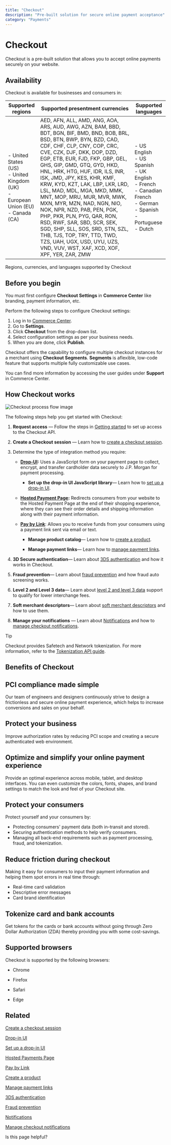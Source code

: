 ```yaml
---
title: "Checkout"
description: "Pre-built solution for secure online payment acceptance"
category: "Payments"
---
```


# Checkout

Checkout is a pre-built solution that allows you to accept online payments securely on your website.

## Availability

Checkout is available for businesses and consumers in:

| Supported regions | Supported presentment currencies | Supported languages |
| --- | --- | --- |
| - United States (US)<br>- United Kingdom (UK)<br>- European Union (EU)<br>- Canada (CA) | AED, AFN, ALL, AMD, ANG, AOA, ARS, AUD, AWG, AZN, BAM, BBD, BDT, BGN, BIF, BMD, BND, BOB, BRL, BSD, BTN, BWP, BYN, BZD, CAD, CDF, CHF, CLP, CNY, COP, CRC, CVE, CZK, DJF, DKK, DOP, DZD, EGP, ETB, EUR, FJD, FKP, GBP, GEL, GHS, GIP, GMD, GTQ, GYD, HKD, HNL, HRK, HTG, HUF, IDR, ILS, INR, ISK, JMD, JPY, KES, KHR, KMF, KRW, KYD, KZT, LAK, LBP, LKR, LRD, LSL, MAD, MDL, MGA, MKD, MMK, MNT, MOP, MRU, MUR, MVR, MWK, MXN, MYR, MZN, NAD, NGN, NIO, NOK, NPR, NZD, PAB, PEN, PGK, PHP, PKR, PLN, PYG, QAR, RON, RSD, RWF, SAR, SBD, SCR, SEK, SGD, SHP, SLL, SOS, SRD, STN, SZL, THB, TJS, TOP, TRY, TTD, TWD, TZS, UAH, UGX, USD, UYU, UZS, VND, VUV, WST, XAF, XCD, XOF, XPF, YER, ZAR, ZMW | - US English<br>- US Spanish<br>- UK English<br>- French<br>- Canadian French<br>- German<br>- Spanish<br>- Portuguese<br>- Dutch |

Regions, currencies, and languages supported by Checkout


## Before you begin

You must first configure **Checkout Settings** in **Commerce Center** like branding, payment information, etc.

Perform the following steps to configure Checkout settings:

1. Log in to [Commerce Center](https://jpmorgan.com/commerce-center).
2. Go to **Settings**.
3. Click **Checkout** from the drop-down list.
4. Select configuration settings as per your business needs.
5. When you are done, click **Publish**.

Checkout offers the capability to configure multiple checkout instances for a merchant using **Checkout Segments**. **Segments** is aflexible, low-code feature that supports multiple fully customizable use cases.

You can find more information by accessing the user guides under **Support** in Commerce Center.

## How Checkout works

![Checkout process flow image](https://developer.payments.jpmorgan.com/api/download/en/docs/commerce/online-payments/capabilities/checkout/overview-cfs/Ovw_ProcFlow.png?type=image)

The following steps help you get started with Checkout:

1. **Request access** — Follow the steps in [Getting started](https://developer.payments.jpmorgan.com/docs/commerce/online-payments/getting-started) to set up access to the Checkout API.

2. **Create a Checkout session** — Learn how to [create a checkout session](https://developer.payments.jpmorgan.com/docs/commerce/online-payments/capabilities/checkout/how-to/create-checkout-session).

3. Determine the type of integration method you require:


   - **[Drop-UI](https://developer.payments.jpmorgan.com/docs/commerce/online-payments/capabilities/checkout/drop-in-ui):** Uses a JavaScript form on your payment page to collect, encrypt, and transfer cardholder data securely to J.P. Morgan for payment processing.


     - **Set up the drop-in UI JavaScript library**— Learn how to [set up a drop-in UI](https://developer.payments.jpmorgan.com/docs/commerce/online-payments/capabilities/checkout/how-to/setup-drop-in).
   - **[Hosted Payment Page](https://developer.payments.jpmorgan.com/docs/commerce/online-payments/capabilities/checkout/hosted-payment):** Redirects consumers from your website to the Hosted Payment Page at the end of their shopping experience, where they can see their order details and shipping information along with their payment information.

   - **[Pay by Link](https://developer.payments.jpmorgan.com/docs/commerce/online-payments/capabilities/checkout/pay-by-link)**: Allows you to receive funds from your consumers using a payment link sent via email or text.


     - **Manage product catalog**— Learn how to [create a product](https://developer.payments.jpmorgan.com/docs/commerce/online-payments/capabilities/checkout/how-to/create-product).

     - **Manage payment links**— Learn how to [manage payment links](https://developer.payments.jpmorgan.com/docs/commerce/online-payments/capabilities/checkout/how-to/manage-payment-links).
4. **3D Secure authentication**— Learn about [3DS authentication](https://developer.payments.jpmorgan.com/docs/commerce/online-payments/capabilities/checkout/3ds-authentication) and how it works in Checkout.
5. **Fraud prevention**— Learn about [fraud prevention](https://developer.payments.jpmorgan.com/docs/commerce/online-payments/capabilities/checkout/fraud-prevention) and how fraud auto screening works.
6. **Level 2 and Level 3 data**— Learn about [level 2 and level 3 data](https://developer.payments.jpmorgan.com/docs/commerce/online-payments/capabilities/checkout/level2-and-level3) support to qualify for lower interchange fees.
7. **Soft merchant descriptors**— Learn about [soft merchant descriptors](https://developer.payments.jpmorgan.com/docs/commerce/online-payments/capabilities/checkout/soft-merchant-descriptors) and how to use them.
8. **Manage your notifications** — Learn about [Notifications](https://developer.payments.jpmorgan.com/docs/commerce/online-payments/capabilities/checkout/notifications) and how to [manage checkout notifications](https://developer.payments.jpmorgan.com/docs/commerce/online-payments/capabilities/checkout/how-to/manage-checkout-notifications).

Tip

Checkout provides Safetech and Network tokenization. For more information, refer to the [Tokenization API guide](https://developer.payments.jpmorgan.com/docs/commerce/optimization-protection/capabilities/tokenization/index).

## Benefits of Checkout

## PCI compliance made simple

Our team of engineers and designers continuously strive to design a frictionless and secure online payment experience, which helps to increase conversions and sales on your behalf.

## Protect your business

Improve authorization rates by reducing PCI scope and creating a secure authenticated web environment.

## Optimize and simplify your online payment experience

Provide an optimal experience across mobile, tablet, and desktop interfaces. You can even customize the colors, fonts, shapes, and brand settings to match the look and feel of your Checkout site.

## Protect your consumers

Protect yourself and your consumers by:

- Protecting consumers' payment data (both in-transit and stored).
- Securing authentication methods to help verify consumers.
- Managing all back-end requirements such as payment processing, fraud, and tokenization.

## Reduce friction during checkout

Making it easy for consumers to input their payment information and helping them spot errors in real time through:

- Real-time card validation
- Descriptive error messages
- Card brand identification

## Tokenize card and bank accounts

Get tokens for the cards or bank accounts without going through Zero Dollar Authorization (ZDA) thereby providing you with some cost-savings.

## Supported browsers

Checkout is supported by the following browsers:

- Chrome

- Firefox

- Safari

- Edge


## Related

[Create a checkout session](https://developer.payments.jpmorgan.com/docs/commerce/online-payments/capabilities/checkout/how-to/create-checkout-session)

[Drop-in UI](https://developer.payments.jpmorgan.com/docs/commerce/online-payments/capabilities/checkout/drop-in-ui)

[Set up a drop-in UI](https://developer.payments.jpmorgan.com/docs/commerce/online-payments/capabilities/checkout/how-to/setup-drop-in)

[Hosted Payments Page](https://developer.payments.jpmorgan.com/docs/commerce/online-payments/capabilities/checkout/hosted-payment)

[Pay by Link](https://developer.payments.jpmorgan.com/docs/commerce/online-payments/capabilities/checkout/pay-by-link)

[Create a product](https://developer.payments.jpmorgan.com/docs/commerce/online-payments/capabilities/checkout/how-to/create-product)

[Manage payment links](https://developer.payments.jpmorgan.com/docs/commerce/online-payments/capabilities/checkout/how-to/manage-payment-links)

[3DS authentication](https://developer.payments.jpmorgan.com/docs/commerce/online-payments/capabilities/checkout/3ds-authentication)

[Fraud prevention](https://developer.payments.jpmorgan.com/docs/commerce/online-payments/capabilities/checkout/fraud-prevention)

[Notifications](https://developer.payments.jpmorgan.com/docs/commerce/online-payments/capabilities/checkout/notifications)

[Manage checkout notifications](https://developer.payments.jpmorgan.com/docs/commerce/online-payments/capabilities/checkout/how-to/manage-checkout-notifications)

Is this page helpful?